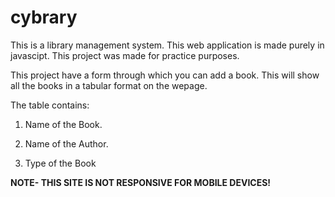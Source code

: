 # cybrary
This is a library management system. This web application is made purely in javascipt. This project was made for practice purposes.

This project have a form through which you can add a book. This will show all the books in a tabular format on the wepage.

The table contains:

1. Name of the Book.

2. Name of the Author.

3. Type of the Book

**NOTE- THIS SITE IS NOT RESPONSIVE FOR MOBILE DEVICES!**
